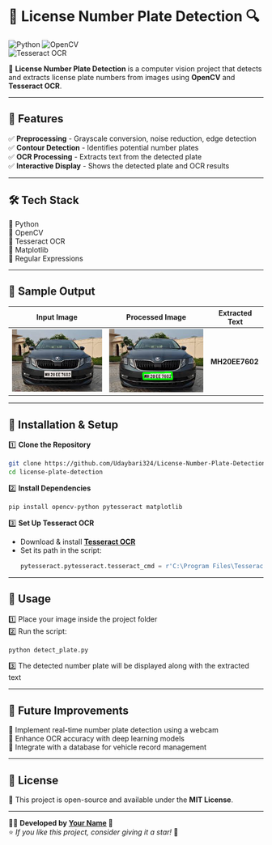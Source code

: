 # 🚗 License Number Plate Detection 🔍  

![Python](https://img.shields.io/badge/Python-3.8%2B-blue) 
![OpenCV](https://img.shields.io/badge/OpenCV-✔️-green)  
![Tesseract OCR](https://img.shields.io/badge/Tesseract%20OCR-✔️-orange)  

🚀 **License Number Plate Detection** is a computer vision project that detects and extracts license plate numbers from images using **OpenCV** and **Tesseract OCR**.

---

## 📌 Features  
✅ **Preprocessing** - Grayscale conversion, noise reduction, edge detection  
✅ **Contour Detection** - Identifies potential number plates  
✅ **OCR Processing** - Extracts text from the detected plate  
✅ **Interactive Display** - Shows the detected plate and OCR results  

---

## 🛠️ Tech Stack  
🔹 Python  
🔹 OpenCV  
🔹 Tesseract OCR  
🔹 Matplotlib  
🔹 Regular Expressions  

---

## 📸 Sample Output  

| Input Image  | Processed Image | Extracted Text |
|-------------|---------------|----------------|
| ![Input](Images/Input/np2.jfif) | ![Processed](Images/Input/output6.PNG) | **MH20EE7602** |

---

## 🚀 Installation & Setup  

1️⃣ **Clone the Repository**  
```sh
git clone https://github.com/Udaybari324/License-Number-Plate-Detection.git
cd license-plate-detection
```

2️⃣ **Install Dependencies**  
```sh
pip install opencv-python pytesseract matplotlib
```

3️⃣ **Set Up Tesseract OCR**  
- Download & install **[Tesseract OCR](https://github.com/tesseract-ocr/tesseract)**
- Set its path in the script:  
  ```python
  pytesseract.pytesseract.tesseract_cmd = r'C:\Program Files\Tesseract-OCR\tesseract.exe'
  ```

---

## 🔧 Usage  

1️⃣ Place your image inside the project folder  
2️⃣ Run the script:  
```sh
python detect_plate.py
```
3️⃣ The detected number plate will be displayed along with the extracted text  

---

## 🎯 Future Improvements  
📌 Implement real-time number plate detection using a webcam  
📌 Enhance OCR accuracy with deep learning models  
📌 Integrate with a database for vehicle record management  

---

## 📜 License  
📝 This project is open-source and available under the **MIT License**.  

---

👨‍💻 **Developed by [Your Name](https://github.com/Udaybari324) 🚀**  
⭐ _If you like this project, consider giving it a star!_ 🌟
